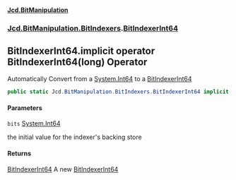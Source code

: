 #### [Jcd.BitManipulation](index.md 'index')
### [Jcd.BitManipulation.BitIndexers](Jcd.BitManipulation.BitIndexers.md 'Jcd.BitManipulation.BitIndexers').[BitIndexerInt64](Jcd.BitManipulation.BitIndexers.BitIndexerInt64.md 'Jcd.BitManipulation.BitIndexers.BitIndexerInt64')

## BitIndexerInt64.implicit operator BitIndexerInt64(long) Operator

Automatically Convert from a [System.Int64](https://docs.microsoft.com/en-us/dotnet/api/System.Int64 'System.Int64') to
a [BitIndexerInt64](Jcd.BitManipulation.BitIndexers.BitIndexerInt64.md 'Jcd.BitManipulation.BitIndexers.BitIndexerInt64')

```csharp
public static Jcd.BitManipulation.BitIndexers.BitIndexerInt64 implicit operator BitIndexerInt64(long bits);
```
#### Parameters

<a name='Jcd.BitManipulation.BitIndexers.BitIndexerInt64.op_ImplicitJcd.BitManipulation.BitIndexers.BitIndexerInt64(long).bits'></a>

`bits` [System.Int64](https://docs.microsoft.com/en-us/dotnet/api/System.Int64 'System.Int64')

the initial value for the indexer's backing store

#### Returns

[BitIndexerInt64](Jcd.BitManipulation.BitIndexers.BitIndexerInt64.md 'Jcd.BitManipulation.BitIndexers.BitIndexerInt64')
A
new [BitIndexerInt64](Jcd.BitManipulation.BitIndexers.BitIndexerInt64.md 'Jcd.BitManipulation.BitIndexers.BitIndexerInt64')